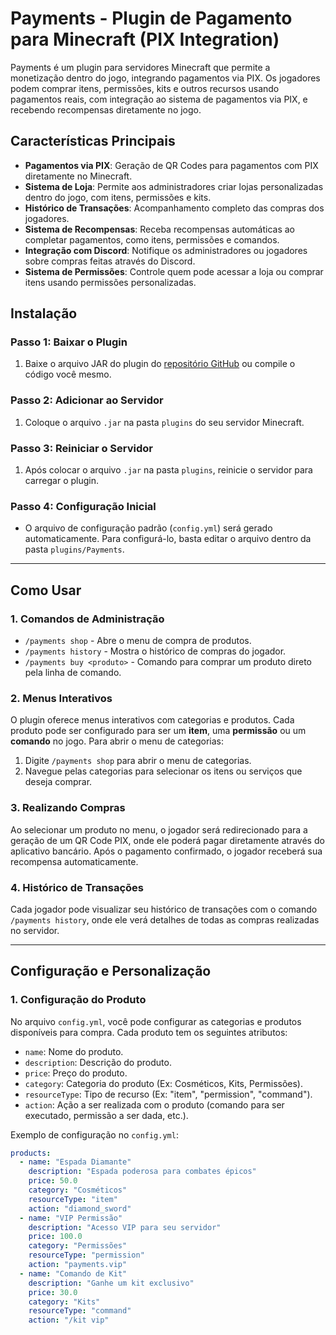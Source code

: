 # Payments - Plugin de Pagamento para Minecraft (PIX Integration)

Payments é um plugin para servidores Minecraft que permite a monetização dentro do jogo, integrando pagamentos via PIX. Os jogadores podem comprar itens, permissões, kits e outros recursos usando pagamentos reais, com integração ao sistema de pagamentos via PIX, e recebendo recompensas diretamente no jogo.

## Características Principais

- **Pagamentos via PIX**: Geração de QR Codes para pagamentos com PIX diretamente no Minecraft.
- **Sistema de Loja**: Permite aos administradores criar lojas personalizadas dentro do jogo, com itens, permissões e kits.
- **Histórico de Transações**: Acompanhamento completo das compras dos jogadores.
- **Sistema de Recompensas**: Receba recompensas automáticas ao completar pagamentos, como itens, permissões e comandos.
- **Integração com Discord**: Notifique os administradores ou jogadores sobre compras feitas através do Discord.
- **Sistema de Permissões**: Controle quem pode acessar a loja ou comprar itens usando permissões personalizadas.

## Instalação

### Passo 1: Baixar o Plugin

1. Baixe o arquivo JAR do plugin do [repositório GitHub](https://github.com/SEU-REPOSITORIO) ou compile o código você mesmo.

### Passo 2: Adicionar ao Servidor

1. Coloque o arquivo `.jar` na pasta `plugins` do seu servidor Minecraft.

### Passo 3: Reiniciar o Servidor

1. Após colocar o arquivo `.jar` na pasta `plugins`, reinicie o servidor para carregar o plugin.

### Passo 4: Configuração Inicial

- O arquivo de configuração padrão (`config.yml`) será gerado automaticamente. Para configurá-lo, basta editar o arquivo dentro da pasta `plugins/Payments`.
  
---

## Como Usar

### 1. **Comandos de Administração**

- `/payments shop` - Abre o menu de compra de produtos.
- `/payments history` - Mostra o histórico de compras do jogador.
- `/payments buy <produto>` - Comando para comprar um produto direto pela linha de comando.

### 2. **Menus Interativos**

O plugin oferece menus interativos com categorias e produtos. Cada produto pode ser configurado para ser um **item**, uma **permissão** ou um **comando** no jogo. Para abrir o menu de categorias:

1. Digite `/payments shop` para abrir o menu de categorias.
2. Navegue pelas categorias para selecionar os itens ou serviços que deseja comprar.

### 3. **Realizando Compras**

Ao selecionar um produto no menu, o jogador será redirecionado para a geração de um QR Code PIX, onde ele poderá pagar diretamente através do aplicativo bancário. Após o pagamento confirmado, o jogador receberá sua recompensa automaticamente.

### 4. **Histórico de Transações**

Cada jogador pode visualizar seu histórico de transações com o comando `/payments history`, onde ele verá detalhes de todas as compras realizadas no servidor.

---

## Configuração e Personalização

### 1. **Configuração do Produto**
No arquivo `config.yml`, você pode configurar as categorias e produtos disponíveis para compra. Cada produto tem os seguintes atributos:

- `name`: Nome do produto.
- `description`: Descrição do produto.
- `price`: Preço do produto.
- `category`: Categoria do produto (Ex: Cosméticos, Kits, Permissões).
- `resourceType`: Tipo de recurso (Ex: "item", "permission", "command").
- `action`: Ação a ser realizada com o produto (comando para ser executado, permissão a ser dada, etc.).

Exemplo de configuração no `config.yml`:

```yaml
products:
  - name: "Espada Diamante"
    description: "Espada poderosa para combates épicos"
    price: 50.0
    category: "Cosméticos"
    resourceType: "item"
    action: "diamond_sword"
  - name: "VIP Permissão"
    description: "Acesso VIP para seu servidor"
    price: 100.0
    category: "Permissões"
    resourceType: "permission"
    action: "payments.vip"
  - name: "Comando de Kit"
    description: "Ganhe um kit exclusivo"
    price: 30.0
    category: "Kits"
    resourceType: "command"
    action: "/kit vip"
